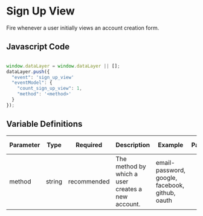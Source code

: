 # Sign Up View

Fire whenever a user initially views an account creation form.

## Javascript Code

```js

window.dataLayer = window.dataLayer || [];
dataLayer.push({
  "event": 'sign_up_view'
  "eventModel": {
    "count_sign_up_view": 1,
    "method": '<method>'
  }
});
```

## Variable Definitions

|Parameter|Type|Required|Description|Example|Pattern|Min Length|Max Length|
| --- | --- | --- | --- | --- | --- | --- | --- |
|method|string|recommended|The method by which a user creates a new account.|email-password, google, facebook, github, oauth|